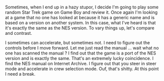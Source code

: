 Sometimes, when I end up in a hazy stupor, I decide I'm going to play some random Star Trek game on Game Boy and review it. Once again I'm looking at a game that no one has looked at because it has a generic name and is based on a version on another system. In this case, what I've heard is that it's exactly the same as the NES version. To vary things up, let's compare and contrast.

I sometimes can accelerate, but sometimes not. I need to figure out the controls before I move forward.
Let me just read the manual ... wait what no one has scanned the manual ?
I find out that the game is a port of the NES version and is exactly the same.
That's an extremely lucky coincidence.
I find the NES manual on Internet Archive.
I figure out that you steer in steer mode and accelerate in crew selection mode.
Ouf, that's shitty.
At this point I need a break.